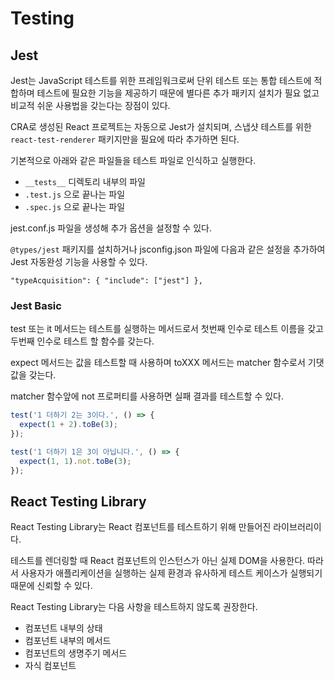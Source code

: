 # Testing

## Jest

Jest는 JavaScript 테스트를 위한 프레임워크로써 단위 테스트 또는 통합 테스트에 적합하며 테스트에 필요한 기능을 제공하기 때문에 별다른 추가 패키지 설치가 필요 없고 비교적 쉬운 사용법을 갖는다는 장점이 있다.

CRA로 생성된 React 프로젝트는 자동으로 Jest가 설치되며, 스냅샷 테스트를 위한 `react-test-renderer` 패키지만을 필요에 따라 추가하면 된다.

기본적으로 아래와 같은 파일들을 테스트 파일로 인식하고 실행한다.

- `__tests__` 디렉토리 내부의 파일
- `.test.js` 으로 끝나는 파일
- `.spec.js` 으로 끝나는 파일

jest.conf.js 파일을 생성해 추가 옵션을 설정할 수 있다.

`@types/jest` 패키지를 설치하거나 jsconfig.json 파일에 다음과 같은 설정을 추가하여 Jest 자동완성 기능을 사용할 수 있다.

```
"typeAcquisition": { "include": ["jest"] },
```

### Jest Basic

test 또는 it 메서드는 테스트를 실행하는 메서드로서 첫번째 인수로 테스트 이름을 갖고 두번째 인수로 테스트 할 함수를 갖는다.

expect 메서드는 값을 테스트할 때 사용하며 toXXX 메서드는 matcher 함수로서 기댓값을 갖는다.

matcher 함수앞에 not 프로퍼티를 사용하면 실패 결과를 테스트할 수 있다.

```js
test('1 더하기 2는 3이다.', () => {
  expect(1 + 2).toBe(3);
});

test('1 더하기 1은 3이 아닙니다.', () => {
  expect(1, 1).not.toBe(3);
});
```

## React Testing Library

React Testing Library는 React 컴포넌트를 테스트하기 위해 만들어진 라이브러리이다.

테스트를 렌더링할 때 React 컴포넌트의 인스턴스가 아닌 실제 DOM을 사용한다. 따라서 사용자가 애플리케이션을 실행하는 실제 환경과 유사하게 테스트 케이스가 실행되기 때문에 신뢰할 수 있다.

React Testing Library는 다음 사항을 테스트하지 않도록 권장한다.

- 컴포넌트 내부의 상태
- 컴포넌트 내부의 메서드
- 컴포넌트의 생명주기 메서드
- 자식 컴포넌트
